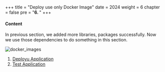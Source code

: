 +++
title = "Deploy use only Docker Image"
date = 2024
weight = 6
chapter = false
pre = "<b>6. </b>"
+++

#### Content

In previous section, we added more libraries, packages successfully. Now we use those dependencies to do something in this section.

![docker_images](/images/6-docker-image/docker_images.png)

1. [Deployu Application](1-deploy)
2. [Test Application](2-test-app)
